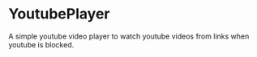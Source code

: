 # YoutubePlayer
A simple youtube video player to watch youtube videos from links when youtube is blocked. 
